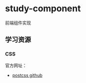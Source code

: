 # study-component
前端组件实现

## 学习资源

### CSS
官方网址：  
- [postcss github](https://github.com/postcss/postcss)  
